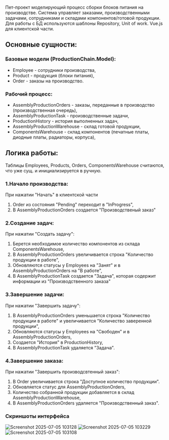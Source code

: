 Пет-проект моделирующий процесс сборки блоков питания на производстве. Система управляет заказами, производственными задачами, сотрудниками и складами компонентов/готовой продукции. Для работы с БД используются шаблоны Repository, Unit of work. Vue.js для клиентской части.

## Основные сущности:

### Базовые модели (ProductionChain.Model):

 - Employee - сотрудники производства,
 - Product - продукция (блоки питания),
 - Order - заказы на производство.

### Рабочий процесс:

 - AssemblyProductionOrders - заказы, переданные в производство (производственная очередь),
 - AssemblyProductionTask - производственные задачи,
 - ProductionHistory - история выполненных задач,
 - AssemblyProductionWarehouse - склад готовой продукции,
 - ComponentsWarehouse - склад компонентов (печатные платы, диодные платы, радиаторы, корпуса),

## Логика работы:
Таблицы Employees, Products, Orders, ComponentsWarehouse считаются, что уже сущ. и инициализируется в ручную.

### 1.Начало производства:
При нажатии "Начать" в клиентской части
  1. Order из состояния "Pending" переходит в "InProgress",
  2. В AssemblyProductionOrders создается "Производственый заказ"

### 2.Создание задач:
При нажатии "Создать задачу":   
  1. Берется необходимое количество компонентов из склада ComponentsWarehouse,
  2. В AssemblyProductionOrders увеличивается строка "Количество продукции в работе",
  3. Обновляются статусы у Employees на "Занят" и в AssemblyProductionOrders на "В работе",
  4. В AssemblyProductionTask создается "Задача", которая содержит информации из "Производственного заказа"
     
### 3.Завершение задачи:
При нажатии "Завершить задачу":
  1. В AssemblyProductionOrders уменьшается строка "Количество продукции в работе" и увеличивается "Количество заверенной продукции",
  2. Обновляются статусы у Employees на "Свободен" и в AssemblyProductionOrders,
  3. Создается "История" в ProductionHistory,
  4. В AssemblyProductionTask удаляется "Задача".

### 4.Завершение заказа:
При нажатии "Завершить производсвтенный заказ":
  1. В Order увеличивается строка "Доступное количество продукции".
  2. Обновляется статус для AssemblyProductionOrders,
  3. Количество собранной продукции добавляется в склад AssemblyProductionWarehouse,
  4. В AssemblyProductionOrders удаляется "Производственный заказ".

### Скриншоты интерфейса
![Screenshot 2025-07-05 103128](https://github.com/user-attachments/assets/1396b686-4b0e-4d3d-9699-691b4020c8de)
![Screenshot 2025-07-05 103229](https://github.com/user-attachments/assets/687c101f-2c6a-4448-8041-a4449cee4322)
![Screenshot 2025-07-05 103108](https://github.com/user-attachments/assets/e31cb91b-fe6f-433f-a8b4-ffae05f0973d)

